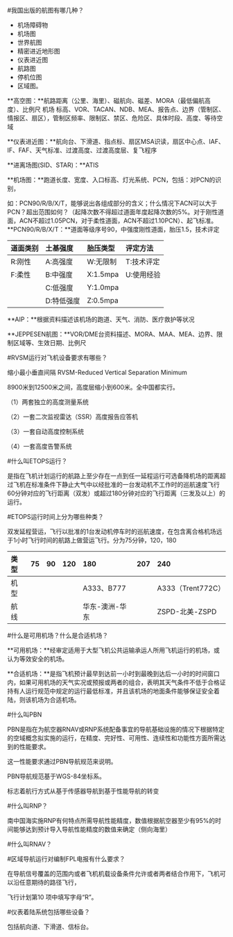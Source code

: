 #我国出版的航图有哪几种？

* 机场障碍物
* 机场图
* 世界航图
* 精密进近地形图
* 仪表进近图
* 航路图
* 停机位图
* 区域图。

**高空图：**航路距离（公里、海里）、磁航向、磁差、MORA（最低偏航高度）、比例尺 机场 标高、VOR、TACAN、NDB、MEA、报告点、边界（管制区、情报区、扇区），管制区频率、限制区、禁区、危险区、具体时段、高度、等待空域

**仪表进近图：**航向台、下滑道、指点标、扇区MSA识读，扇区中心点、IAF、IF、FAF、天气标准、过渡高度、过渡高度层、复飞程序

**进离场图\(SID、STAR\)：**ATIS

**机场图：**跑道长度、宽度、入口标高、灯光系统、PCN，包括：对PCN的识别，

如：PCN90/R/B/X/T，能够说出各组成部分的含义；什么情况下ACN可以大于PCN？超出范围如何？（起降次数不得超过道面年度起降次数的5%。对于刚性道面，ACN不超过1.05PCN，对于柔性道面，ACN不超过1.10PCN）、起飞标准。**PCN90/R/B/X/T：**道面等级序号90，中强度刚性道面，胎压1.5，技术评定

| 道面类别 | 土基强度 | 胎压类型 | 评定方法 |
| :--- | :--- | :--- | :--- |
| R:刚性 | A:高强度 | W:无限制 | T:技术评定 |
| F:柔性 | B:中强度 | X:1.5mpa | U:使用经验 |
|  | C:低强度 | Y:1.0mpa |  |
|  | D:特低强度 | Z:0.5mpa |  |



**AIP：**根据资料描述该机场的跑道、天气、消防、医疗救护等状况

**JEPPESEN航图：**VOR/DME台资料描述、MORA、MAA、MEA、边界、限制区域等、生效日期、比例尺

#RVSM运行对飞机设备要求有哪些？

缩小最小垂直间隔 RVSM-Reduced Vertical Separation Minimum

8900米到12500米之间，高度层缩小到600米。全中国都实行。

（1）两套独立的高度测量系统

（2）一套二次监视雷达（SSR）高度报告应答机

（3）一套自动高度控制系统

（4）一套高度告警系统

#什么叫ETOPS运行？

是指在飞机计划运行的航路上至少存在一点到任一延程运行可选备降机场的距离超过飞机在标准条件下静止大气中以经批准的一台发动机不工作时的巡航速度飞行60分钟对应的飞行距离（双发）或超过180分钟对应的飞行距离（三发及以上）的运行。

#ETOPS运行时间上分为哪些种类？

双发延程营运，飞行以批准的1台发动机停车时的巡航速度，在包含离合格机场远于1小时飞行时间的航路上做营运飞行。分为75分钟，120，180

| 类型 | 75 | 90 | 120 | 180 | 207 | 240 |
| :--- | :--- | :--- | :--- | :--- | :--- | :--- |
| 机型 |  |  |  | A333、B777 |  | A333（Trent772C） |
| 航线 |  |  |  | 华东-澳洲-华东 |  | ZSPD-北美-ZSPD |



#什么是可用机场？什么是合适机场？

**可用机场：**经审定适用于大型飞机公共运输承运人所用飞机运行的机场，或认为等效安全的机场。

**合适机场：**是指飞机预计最早到达前一小时到最晚到达后一小时的时间窗口内，如果可用机场的天气实况或预报或两者的组合，表明其天气条件不低于合格证持有人运行规范中规定的运行最低标准，并且该机场的地面条件能够保证安全着陆，则该机场为合适机场。

#什么叫PBN

PBN是指在为航空器RNAV或RNP系统配备事宜的导航基础设施的情况下根据特定的空域概念拟实施的运行，在精度、完好性、可用性、连续性和功能性方面所需达到的性能要求。

这一性能要求通过PBN导航规范来说明。

PBN导航规范基于WGS-84坐标系。

标志着航行方式从基于传感器导航到基于性能导航的转变

#什么叫RNP？

南中国海实施RNP有何特点所需导航性能精度，数值根据航空器至少有95%的时间能够达到预计导入导航性能精度的数值来确定（侧向海里）

#什么叫RNAV？

#区域导航运行对编制FPL电报有什么要求？

在导航信号覆盖的范围内或者飞机机载设备条件允许或者两者结合作用下，飞机可以沿任意期待的路径飞行，

飞行计划第10 项中填写字母“R”。

#仪表着陆系统包括哪些设备？

包括航向道、下滑道、信标台。

